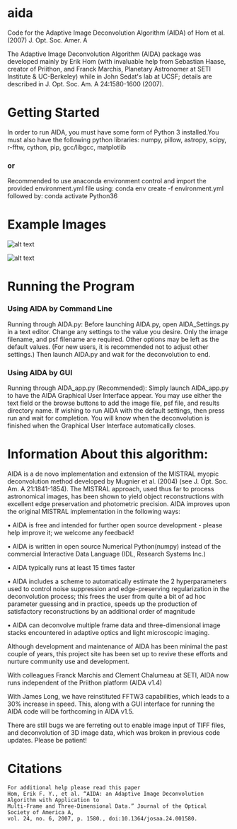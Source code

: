 aida
====

Code for the Adaptive Image Deconvolution Algorithm (AIDA) of Hom et al. (2007) J. Opt. Soc. Amer. A

The Adaptive Image Deconvolution Algorithm (AIDA) package was developed mainly by Erik Hom (with invaluable help from Sebastian Haase, creator of Priithon, and Franck Marchis, Planetary Astronomer at SETI Institute & UC-Berkeley) while in John Sedat's lab at UCSF; details are described in J. Opt. Soc. Am. A 24:1580-1600 (2007).


# Getting Started 

In order to run AIDA, you must have some form of Python 3 installed.You must also have the following python libraries: numpy, pillow, astropy, scipy, r-fftw, cython, pip, gcc/libgcc, matplotlib

 ### or

Recommended to use anaconda environment control and import the provided environment.yml 
file using: conda env create -f environment.yml
followed by: conda activate Python36

# Example Images
![alt text](https://raw.githubusercontent.com/harshnagarkar/aida/master/example/jupiter.png? "Jupiter AIDA comparison")

![alt text](https://raw.githubusercontent.com/harshnagarkar/aida/master/example/Uranus%20and%20jupiter.png "Uranus and Jupiter Deconvolved using AIDA")
# Running the Program

### Using AIDA by Command Line

Running through AIDA.py:
Before launching AIDA.py, open AIDA_Settings.py in a text editor. Change any settings to the
value you desire. Only the image filename, and psf filename are required. Other options may be
left as the default values. (For new users, it is recommended not to adjust other settings.) Then
launch AIDA.py and wait for the deconvolution to end.


### Using AIDA by GUI

Running through AIDA_app.py (Recommended):
Simply launch AIDA_app.py to have the AIDA Graphical User Interface appear. You may use
either the text field or the browse buttons to add the image file, psf file, and results directory
name. If wishing to run AIDA with the default settings, then press run and wait for completion.
You will know when the deconvolution is finished when the Graphical User Interface
automatically closes.

# Information About this algorithm:

AIDA is a de novo implementation and extension of the MISTRAL myopic deconvolution method developed by Mugnier et al. (2004) (see J. Opt. Soc. Am. A 21:1841-1854). The MISTRAL approach, used thus far to process astronomical images, has been shown to yield object reconstructions with excellent edge preservation and photometric precision. AIDA improves upon the original MISTRAL implementation in the following ways:

• AIDA is free and intended for further open source development - please help improve it; we welcome any feedback!

• AIDA is written in open source Numerical Python(numpy) instead of the commercial Interactive Data Language (IDL, Research Systems Inc.)

• AIDA typically runs at least 15 times faster

• AIDA includes a scheme to automatically estimate the 2 hyperparameters used to control noise suppression and edge-preserving regularization in the deconvolution process; this frees the user from quite a bit of ad hoc parameter guessing and in practice, speeds up the production of satisfactory reconstructions by an additional order of magnitude

• AIDA can deconvolve multiple frame data and three-dimensional image stacks encountered in adaptive optics and light microscopic imaging.

Although development and maintenance of AIDA has been minimal the past couple of years, this project site has been set up to revive these efforts and nurture community use and development.

With colleagues Franck Marchis and Clement Chalumeau at SETI, AIDA now runs independent of the Priithon platform (AIDA v1.4)

With James Long, we have reinstituted FFTW3 capabilities, which leads to a 30% increase in speed.  This, along with a GUI interface for running the AIDA code will be forthcoming in AIDA v1.5.

There are still bugs we are ferreting out to enable image input of TIFF files, and deconvolution of 3D image data, which was broken in previous code updates.  Please be patient!

# Citations
```
For additional help please read this paper
Hom, Erik F. Y., et al. “AIDA: an Adaptive Image Deconvolution Algorithm with Application to
Multi-Frame and Three-Dimensional Data.” Journal of the Optical Society of America A,
vol. 24, no. 6, 2007, p. 1580., doi:10.1364/josaa.24.001580.
```
